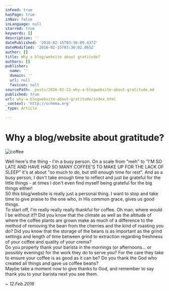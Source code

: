 ```yaml
---
inFeed: true
hasPage: true
inNav: false
inLanguage: null
starred: true
keywords: []
description: ''
datePublished: '2016-02-15T03:36:09.437Z'
dateModified: '2016-02-15T03:36:02.865Z'
author: []
title: Why a blog/website about gratitude?
authors: []
publisher:
  name: ''
  domain: ''
  url: null
  favicon: null
sourcePath: _posts/2016-02-11-why-a-blogwebsite-about-gratitude.md
published: true
url: why-a-blogwebsite-about-gratitude/index.html
_context: 'http://schema.org'
_type: Article

---
```

# Why a blog/website about gratitude?
![coffee](https://the-grid-user-content.s3-us-west-2.amazonaws.com/16a46d96-3897-4da3-afb8-432fcb1ed55c.png)

Well here's the thing - I'm a busy person. On a scale from "meh" to "I'M SO LATE AND HAVE HAD SO MANY COFFEE'S TO MAKE UP FOR THE LACK OF SLEEP" it's at about "so much to do, but still enough time for rest". And as a busy person, I don't take enough time to reflect and just be grateful for the little things - at times I don't even find myself being grateful for the big things either!  
S0 this blog/website is really just a personal thing. I want to stop and take time to give praise to the one who, in His common grace, gives us good things.  
To start off, I'm really really really thankful for coffee. Oh man, where would I be without it?! Did you know that the climate as well as the altitude of where the coffee plants are grown make as much of a difference to the method of removing the bean from the cherries and the kind of roasting you do? Did you know that the storage of the beans is as important as the grind settings and length of time between grind to extraction regarding freshness of your coffee and quality of your crema?  
Do you properly thank your barista in the mornings (or afternoons... or possibly evenings) for the work they do to serve you? For the care they take to ensure your coffee is as good as it can be? Do you thank the God who created all things and gave us coffee beans?  
Maybe take a moment now to give thanks to God, and remember to say thank you to your barista next you see them.

_~ 12.Feb.2016_